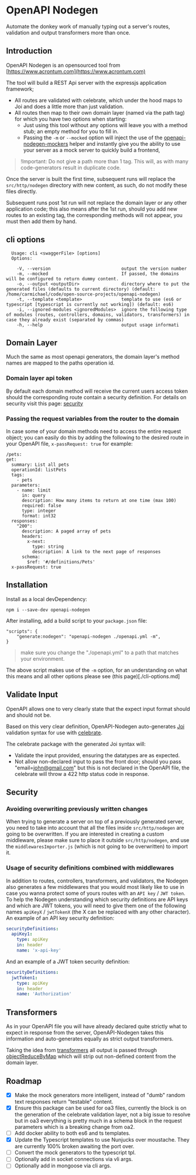 # OpenAPI Nodegen

Automate the donkey work of manually typing out a server's routes, validation and output transformers more than once.

## Introduction

OpenAPI Nodegen is an opensourced tool from [https://www.acrontum.com](https://www.acrontum.com)

The tool will build a REST Api server with the expressjs application framework;
- All routes are validated with celebrate, which under the hood maps to Joi and does a little more than just validation.
- All routes then map to their own domain layer (named via the path tag) for which you have two options when starting:
  -  Just using this tool without any options will leave you with a method stub; an empty method for you to fill in.
  -  Passing the `-m` or `--mocked` option will inject the use of the [openapi-nodegen-mockers](https://www.npmjs.com/package/openapi-nodegen-mockers) helper and instantly give you the ability to use your server as a mock server to quickly build a frontend,

> !Important: Do not give a path more than 1 tag. This will, as with many code-generators result in duplicate code.
  
Once the server is built the first time, subsequent runs will replace the `src/http/nodegen` directory with new content, as such, do not modify these files directly.

Subsequent runs post 1st run will not replace the domain layer or any other application code; this also means after the 1st run, should you add new routes to an existing tag, the corresponding methods will not appear, you must then add them by hand.


## cli options
```
  Usage: cli <swaggerFile> [options] 
  Options:

    -V, --version                           output the version number
    -m, --mocked                            If passed, the domains will be configured to return dummy content.
    -o, --output <outputDir>                directory where to put the generated files (defaults to current directory) (default: /home/carmichael/code/open-source-projects/openapi-nodegen)
    -t, --template <template>               template to use (es6 or typescript [typescript is currently not working]) (default: es6)
    -i, --ignored-modules <ignoredModules>  ignore the following type of modules (routes, controllers, domains, validators, transformers) in case they already exist (separated by commas)
    -h, --help                              output usage informati
```

## Domain Layer

Much the same as most openapi generators, the domain layer's method names are mapped to the paths operation id.

### Domain layer api token
By default each domain method will receive the current users access token should the corresponding route contain a security definition. For details on security visit this page: [security](./security-definitions.md)

### Passing the request variables from the router to the domain
In case some of your domain methods need to access the entire request object; you can easily do this by adding the following to the desired route in your OpenAPI file, `x-passRequest: true` for example:

```
/pets:
get:
  summary: List all pets
  operationId: listPets
  tags:
    - pets
  parameters:
    - name: limit
      in: query
      description: How many items to return at one time (max 100)
      required: false
      type: integer
      format: int32
  responses:
    "200":
      description: A paged array of pets
      headers:
        x-next:
          type: string
          description: A link to the next page of responses
      schema:
        $ref: '#/definitions/Pets'
  x-passRequest: true        
```

## Installation
Install as a local devDependency:
```
npm i --save-dev openapi-nodegen
```

After installing, add a build script to your `package.json` file:
```
"scripts": {
    "generate:nodegen": "openapi-nodegen ./openapi.yml -m",
}
```

> make sure you change the "./openapi.yml" to a path that matches your environment.

The above script makes use of the `-m` option, for an understanding on what this means and all other options please see (this page)[./cli-options.md]


## Validate Input

OpenAPI allows one to very clearly state that the expect input format should and should not be.

Based on this very clear definition, OpenAPI-Nodegen auto-generates [Joi](https://github.com/hapijs/joi) validation syntax for use with [celebrate](https://www.npmjs.com/package/celebrate).

The celebrate package with the generated Joi syntax will:
- Validate the input provided, ensuring the datatypes are as expected.
- Not allow non-declared input to pass the front door; should you pass "email=john@gmail.com" but this is not declared in the OpenAPI file, the celebrate will throw a 422 http status code in response.


## Security

### Avoiding overwriting previously written changes
When trying to generate a server on top of a previously generated server, you need to take into account that all the files
inside `src/http/nodegen` are going to be overwritten.
If you are interested in creating a custom middleware, please make sure to place it outside `src/http/nodegen`, and use the `middlewaresImporter.js` (which is not going to be overwritten) to import it.

### Usage of security definitions combined with middlewares
In addition to routes, controllers, transformers, and validators, the Nodegen also generates a few middlewares that you would most likely like to use in case you wanna protect some of yours routes with an `API key` / `JWT token`.
To help the Nodegen understanding which security definitions are API keys and which are JWT tokens, you will need to give them one of the following names `apiKeyX` / `jwtTokenX` (the X can be replaced with any other character).
An example of an API key security definition:

```yaml
securityDefinitions:
  apiKey1:
    type: apiKey
    in: header
    name: 'x-api-key'
```

And an example of a JWT token security definition:
```yaml
securityDefinitions:
  jwtToken1:
    type: apiKey
    in: header
    name: 'Authorization'
```



## Transformers

As in your OpenAPI file you will have already declared quite strictly what to expect in response from the server, OpenAPI-Nodegen takes this information and auto-generates equally as strict output transformers.

Taking the idea from [transformers](https://fractal.thephpleague.com/transformers/) all output is passed through [objectReduceByMap](https://www.npmjs.com/package/object-reduce-by-map) which will strip out non-defined content from the domain layer.


## Roadmap
- [x] Make the mock generators more intelligent, instead of "dumb" random text responses return "testable" content.
- [x] Ensure this package can be used for oa3 files, currently the block is on the generation of the celebrate validation layer, not a big issue to resolve but in oa3 everything is pretty much in a schema block in the request parameters which is a breaking change from oa2.
- [ ] Add docker ability to both es6 and ts templates.
- [x] Update the Typescript templates to use Nunjucks over moustache. They are currently 100% broken awaiting the port over.
- [ ] Convert the mock generators to the typescript tpl.
- [ ] Optionally add in socket connections via vli args.
- [ ] Optionally add in mongoose via cli args.
